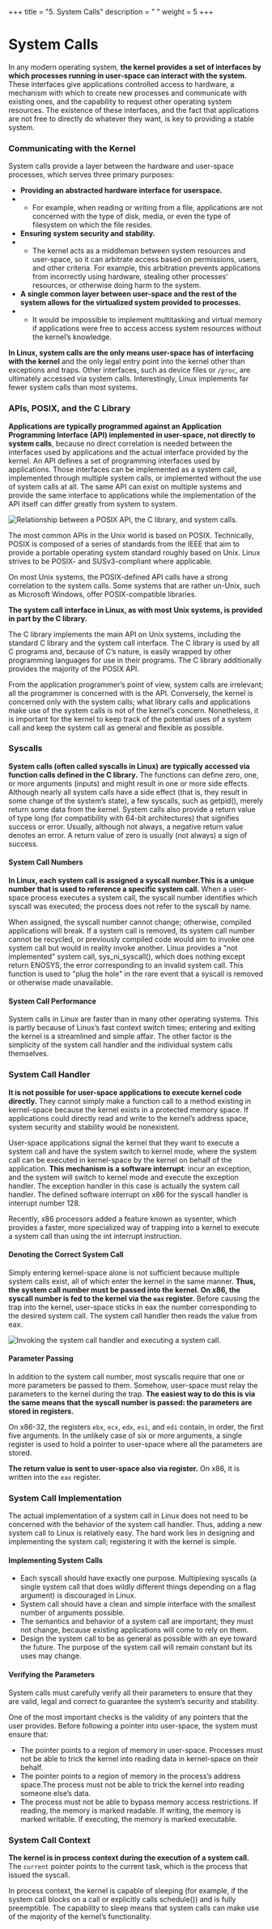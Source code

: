 +++
title = "5. System Calls"
description = " "
weight = 5
+++

# System Calls

In any modern operating system, **the kernel provides a set of interfaces by which processes running in user-space can interact with the system.** These interfaces give applications controlled access to hardware, a mechanism with which to create new processes and communicate with existing ones, and the capability to request other operating system resources. The existence of these interfaces, and the fact that applications are not free to directly do whatever they want, is key to providing a stable system.

### Communicating with the Kernel

System calls provide a layer between the hardware and user-space processes, which serves three primary purposes:

* **Providing an abstracted hardware interface for userspace.**
* * For example, when reading or writing from a file, applications are not concerned with the type of disk, media, or even the type of filesystem on which the file resides.
* **Ensuring system security and stability.**
* * The kernel acts as a middleman between system resources and user-space, so it can arbitrate access based on permissions, users, and other criteria. For example, this arbitration prevents applications from incorrectly using hardware, stealing other processes’ resources, or otherwise doing harm to the system.
* **A single common layer between user-space and the rest of the system allows for the virtualized system provided to processes.**
* * It would be impossible to implement multitasking and virtual memory if applications were free to access access system resources without the kernel’s knowledge.

**In Linux, system calls are the only means user-space has of interfacing with the kernel** and the only legal entry point into the kernel other than exceptions and traps. Other interfaces, such as device files or `/proc`, are ultimately accessed via system calls. Interestingly, Linux implements far fewer system calls than most systems.

### APIs, POSIX, and the C Library

**Applications are typically programmed against an Application Programming Interface (API) implemented in user-space, not directly to system calls**, because no direct correlation is needed between the interfaces used by applications and the actual interface provided by the kernel.
An API defines a set of programming interfaces used by applications. Those interfaces can be implemented as a system call, implemented through multiple system calls, or implemented without the use of system calls at all.
The same API can exist on multiple systems and provide the same interface to applications while the implementation of the API itself can differ greatly from system to system.

![Relationship between a POSIX API, the C library, and system calls.](https://raw.githubusercontent.com/wdhif/grimoire/master/website/static/linux-kernel-development/figure_5.1.png)

The most common APIs in the Unix world is based on POSIX. Technically, POSIX is composed of a series of standards from the IEEE that aim to provide a portable operating system standard roughly based on Unix. Linux strives to be POSIX- and SUSv3-compliant where applicable.

On most Unix systems, the POSIX-defined API calls have a strong correlation to the system calls. Some systems that are rather un-Unix, such as Microsoft Windows, offer POSIX-compatible libraries.

**The system call interface in Linux, as with most Unix systems, is provided in part by the C library.**

The C library implements the main API on Unix systems, including the standard C library and the system call interface.
The C library is used by all C programs and, because of C’s nature, is easily wrapped by other programming languages for use in their programs. The C library additionally provides the majority of the POSIX API.

From the application programmer’s point of view, system calls are irrelevant; all the programmer is concerned with is the API.
Conversely, the kernel is concerned only with the system calls; what library calls and applications make use of the system calls is not of the kernel’s concern. Nonetheless, it is important for the kernel to keep track of the potential uses of a system call and keep the system call as general and flexible as possible.

### Syscalls

**System calls (often called syscalls in Linux) are typically accessed via function calls defined in the C library.**
The functions can define zero, one, or more arguments (inputs) and might result in one or more side effects. Although nearly all system calls have a side effect (that is, they result in some change of the system’s state), a few syscalls, such as getpid(), merely return some data from the kernel.
System calls also provide a return value of type long (for compatibility with 64-bit architectures) that signifies success or error.
Usually, although not always, a negative return value denotes an error. A return value of zero is usually (not always) a sign of success.

#### System Call Numbers

**In Linux, each system call is assigned a syscall number.This is a unique number that is used to reference a specific system call.** When a user-space process executes a system call, the syscall number identifies which syscall was executed; the process does not refer to the syscall by name.

When assigned, the syscall number cannot change; otherwise, compiled applications will break. If a system call is removed, its system call number cannot be recycled, or previously compiled code would aim to invoke one system call but would in reality invoke another.
Linux provides a "not implemented" system call, sys_ni_syscall(), which does nothing except return ENOSYS, the error corresponding to an invalid system call. This function is used to "plug the hole" in the rare event that a syscall is removed or otherwise made unavailable.

#### System Call Performance

System calls in Linux are faster than in many other operating systems.
This is partly because of Linux’s fast context switch times; entering and exiting the kernel is a streamlined and simple affair. The other factor is the simplicity of the system call handler and the individual system calls themselves.

### System Call Handler

**It is not possible for user-space applications to execute kernel code directly.** They cannot simply make a function call to a method existing in kernel-space because the kernel exists in a protected memory space. If applications could directly read and write to the kernel’s address space, system security and stability would be nonexistent.

User-space applications signal the kernel that they want to execute a system call and have the system switch to kernel mode, where the system call can be executed in kernel-space by the kernel on behalf of the application.
**This mechanism is a software interrupt**: incur an exception, and the system will switch to kernel mode and execute the exception handler. The exception handler in this case is actually the system call handler. The defined software interrupt on x86 for the syscall handler is interrupt number 128.

Recently, x86 processors added a feature known as sysenter, which provides a faster, more specialized way of trapping into a kernel to execute a system call than using the int interrupt instruction.

#### Denoting the Correct System Call

Simply entering kernel-space alone is not sufficient because multiple system calls exist, all of which enter the kernel in the same manner.
**Thus, the system call number must be passed into the kernel. On x86, the syscall number is fed to the kernel via the `eax` register.**
Before causing the trap into the kernel, user-space sticks in eax the number corresponding to the desired system call. The system call handler then reads the value from eax.

![Invoking the system call handler and executing a system call.](https://raw.githubusercontent.com/wdhif/grimoire/master/website/static/linux-kernel-development/figure_5.2.png)

#### Parameter Passing

In addition to the system call number, most syscalls require that one or more parameters be passed to them. Somehow, user-space must relay the parameters to the kernel during the trap.
**The easiest way to do this is via the same means that the syscall number is passed: the parameters are stored in registers.**

On x86-32, the registers `ebx`, `ecx`, `edx`, `esi`, and `edi` contain, in order, the first five arguments.
In the unlikely case of six or more arguments, a single register is used to hold a pointer to user-space where all the parameters are stored.

**The return value is sent to user-space also via register.** On x86, it is written into the `eax` register.

### System Call Implementation

The actual implementation of a system call in Linux does not need to be concerned with the behavior of the system call handler. Thus, adding a new system call to Linux is relatively easy. The hard work lies in designing and implementing the system call; registering it with the kernel is simple.

#### Implementing System Calls

* Each syscall should have exactly one purpose. Multiplexing syscalls (a single system call that does wildly different things depending on a flag argument) is discouraged in Linux.
* System call should have a clean and simple interface with the smallest number of arguments possible.
* The semantics and behavior of a system call are important; they must not change, because existing applications will come to rely on them.
* Design the system call to be as general as possible with an eye toward the future. The purpose of the system call will remain constant but its uses may change.

#### Verifying the Parameters

System calls must carefully verify all their parameters to ensure that they are valid, legal and correct to guarantee the system’s security and stability.

One of the most important checks is the validity of any pointers that the user provides. Before following a pointer into user-space, the system must ensure that:

* The pointer points to a region of memory in user-space. Processes must not be able to trick the kernel into reading data in kernel-space on their behalf.
* The pointer points to a region of memory in the process’s address space.The process must not be able to trick the kernel into reading someone else’s data.
* The process must not be able to bypass memory access restrictions. If reading, the memory is marked readable. If writing, the memory is marked writable. If executing, the memory is marked executable.

### System Call Context

**The kernel is in process context during the execution of a system call.** The `current` pointer points to the current task, which is the process that issued the syscall.

In process context, the kernel is capable of sleeping (for example, if the system call blocks on a call or explicitly calls schedule()) and is fully preemptible. The capability to sleep means that system calls can make use of the majority of the kernel’s functionality.

